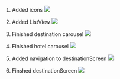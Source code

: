 1. Added icons
![](1.png)

2. Added ListView
![](2.png)

3. Finished destination carousel
![](3.png)

4. Finished hotel carousel
![](4.png)

5. Added navigation to destinationScreen
![](5.png)

6. Finshed destinationScreen
![](6.png)
